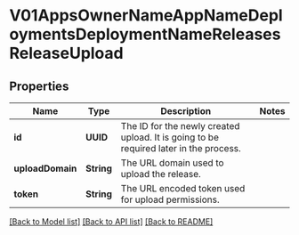 # V01AppsOwnerNameAppNameDeploymentsDeploymentNameReleasesReleaseUpload

## Properties
Name | Type | Description | Notes
------------ | ------------- | ------------- | -------------
**id** | **UUID** | The ID for the newly created upload. It is going to be required later in the process. | 
**uploadDomain** | **String** | The URL domain used to upload the release. | 
**token** | **String** | The URL encoded token used for upload permissions. | 

[[Back to Model list]](../README.md#documentation-for-models) [[Back to API list]](../README.md#documentation-for-api-endpoints) [[Back to README]](../README.md)


